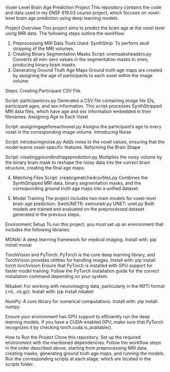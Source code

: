 Voxel-Level Brain Age Prediction Project
This repository contains the code and data used in my ENSF 619.03 course project, which focuses on voxel-level brain age prediction using deep learning models.

Project Overview
This project aims to predict the brain age at the voxel level using MRI data. The following steps outline the workflow:

1. Preprocessing MRI Data
Tools Used:
SynthStrip: To perform skull stripping of the MRI volumes.
2. Creating Binary Segmentation Masks
Script: onemasksheaders.py
Converts all non-zero values in the segmentation masks to ones, producing binary brain masks.
3. Generating Ground Truth Age Maps
Ground truth age maps are created by assigning the age of participants to each voxel within the image volume.

Steps:
Creating Participant CSV File

Script: participantcsv.py
Generates a CSV file containing image file IDs, participant ages, and sex information. This script processes SynthStripped MRI data files, which have age and sex information embedded in their filenames.
Assigning Age to Each Voxel

Script: assigningageforeachvoxel.py
Assigns the participant’s age to every voxel in the corresponding image volume.
Introducing Noise

Script: introducingnoise.py
Adds noise to the voxel values, ensuring that the model learns voxel-specific features.
Reforming the Brain Shape

Script: creatinggroundtruthageprediction.py
Multiplies the noisy volume by the binary brain mask to reshape the noisy data into the correct brain structure, creating the final age maps.

4. Matching Files
Script: creatingmatchedcsvfiles.py
Combines the SynthStripped MRI data, binary segmentation masks, and the corresponding ground truth age maps into a unified dataset.

5. Model Training
The project includes two main models for voxel-level brain age prediction:
SwinUNETR: swinunetr.py
UNET: unet.py
Both models are trained and evaluated on the preprocessed dataset generated in the previous steps.

Environment Setup
To run this project, you must set up an environment that includes the following libraries:

MONAI: A deep learning framework for medical imaging.
Install with: pip install monai

TorchVision and PyTorch: PyTorch is the core deep learning library, and TorchVision provides utilities for handling images.
Install with: pip install torch torchvision
Ensure that PyTorch is installed with GPU support for faster model training:
Follow the PyTorch installation guide for the correct installation command depending on your system.

Nibabel: For working with neuroimaging data, particularly in the NIfTI format (.nii, .nii.gz).
Install with: pip install nibabel

NumPy: A core library for numerical computations.
Install with: pip install numpy

Ensure your environment has GPU support to efficiently run the deep learning models. If you have a CUDA-enabled GPU, make sure that PyTorch recognizes it by checking torch.cuda.is_available().

How to Run the Project
Clone this repository.
Set up the required environment with the mentioned dependencies.
Follow the workflow steps in the order described above, starting from preprocessing MRI data, creating masks, generating ground truth age maps, and running the models.
Run the corresponding scripts at each stage, which are located in the scripts folder.
